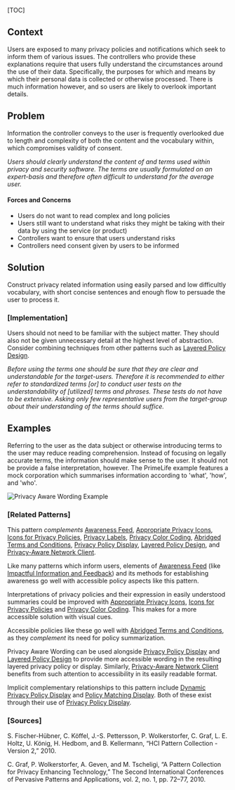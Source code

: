[TOC]

<!--### [Also Known As]-->
<!-- All other names the pattern is known by.-->



## Context
<!-- The situations in which the pattern may apply.-->
<!-- Aspects which constrain the solution, but are not modified by it. They affect the impact of different forces.-->

Users are exposed to many privacy policies and notifications which seek to inform them of various issues. The controllers who provide these explanations require that users fully understand the circumstances around the use of their data. Specifically, the purposes for which and means by which their personal data is collected or otherwise processed. There is much information however, and so users are likely to overlook important details.

## Problem
<!-- The problem a pattern addresses, including a list of forces describing why a problem might be difficult to solve.-->

Information the controller conveys to the user is frequently overlooked due to length and complexity of both the content and the vocabulary within, which compromises validity of consent.

_Users should clearly understand the content of and terms used within privacy and security software. The terms are usually formulated on an expert-basis and therefore often difficult to understand for the average user._

#### Forces and Concerns
<!-- Implications in this problem which affect the appropriateness of a solution, and are affected by this pattern.-->
<!-- Forces should be highly visible for easy reference, where less obvious a dedicated section is recommended.-->

- Users do not want to read complex and long policies
- Users still want to understand what risks they might be taking with their data by using the service (or product)
- Controllers want to ensure that users understand risks
- Controllers need consent given by users to be informed

## Solution
<!-- A concise description of how the pattern addresses the problem.-->

Construct privacy related information using easily parsed and low difficultly vocabulary, with short concise sentences and enough flow to persuade the user to process it.

<!--### [Structure]-->
<!--A detailed specification of the structural aspects of the pattern. A class diagram if applicable.-->



### [Implementation]
<!--Guidelines for implementing the pattern; code fragments; suggested PETS; policy fragments.-->

Users should not need to be familiar with the subject matter. They should also not be given unnecessary detail at the highest level of abstraction. Consider combining techniques from other patterns such as [Layered Policy Design](Layered-policy-design).

_Before using the terms one should be sure that they are clear and understandable for the target-users. Therefore it is recommended to either refer to standardized terms [or] to conduct user tests on the understandability of [utilized] terms and phrases. These tests do not have to be extensive. Asking only few representative users from the target-group about their understanding of the terms should suffice._

<!--## Consequences-->
<!--The advantages (benefits) and disadvantages (liabilities) of applying the pattern.-->



<!--### [Constraints]-->
<!-- limitations as a consequence of applying the pattern.-->



## Examples
<!--Motivational example to see how the pattern is applied.-->

Referring to the user as the data subject or otherwise introducing terms to the user may reduce reading comprehension. Instead of focusing on legally accurate terms, the information should make sense to the user. It should not be provide a false interpretation, however. The PrimeLife example features a mock corporation which summarises information according to 'what', 'how', and 'who'.

![Privacy Aware Wording Example](/media/images/privacy-aware-wording.jpg)

<!--### [Known Uses]-->
<!-- Pointers to various applications of the pattern.-->



<!--## See Also-->
<!-- Any pointers to relevant information, not contained in the subfields below.-->



### [Related Patterns]
<!-- Supporting and conflicting patterns-->

This pattern _complements_ [Awareness Feed](Awareness-Feed), [Appropriate Privacy Icons](Appropriate-Privacy-Icons), [Icons for Privacy Policies](Icons-for-Privacy-Policies), [Privacy Labels](Privacy-Labels), [Privacy Color Coding](Privacy-color-coding), [Abridged Terms and Conditions](Abridged-Terms-and-Conditions), [Privacy Policy Display](Privacy-Policy-Display), [Layered Policy Design](Layered-policy-design), and [Privacy-Aware Network Client](Privacy-aware-network-client).

Like many patterns which inform users, elements of [Awareness Feed](Awareness-Feed) (like [Impactful Information and Feedback](Impactful-Information-and-Feedback)) and its methods for establishing awareness go well with accessible policy aspects like this pattern.

Interpretations of privacy policies and their expression in easily understood summaries could be improved with [Appropriate Privacy Icons](Appropriate-Privacy-Icons), [Icons for Privacy Policies](Icons-for-Privacy-Policies) and [Privacy Color Coding](Privacy-color-coding). This makes for a more accessible solution with visual cues.

Accessible policies like these go well with [Abridged Terms and Conditions](Abridged-Terms-and-Conditions), as they _complement_ its need for policy summarization.

Privacy Aware Wording can be used alongside [Privacy Policy Display](Privacy-Policy-Display) and [Layered Policy Design](Layered-policy-design) to provide more accessible wording in the resulting layered privacy policy or display. Similarly, [Privacy-Aware Network Client](Privacy-aware-network-client) benefits from such attention to accessibility in its easily readable format.

Implicit complementary relationships to this pattern include [Dynamic Privacy Policy Display](Dynamic-Privacy-Policy-Display) and [Policy Matching Display](Policy-matching-display). Both of these exist through their use of [Privacy Policy Display](Privacy-Policy-Display).

### [Sources]
<!-- References to the original source of the pattern.-->

S. Fischer-Hübner, C. Köffel, J.-S. Pettersson, P. Wolkerstorfer, C. Graf, L. E. Holtz, U. König, H. Hedbom, and B. Kellermann, “HCI Pattern Collection - Version 2,” 2010.

C. Graf, P. Wolkerstorfer, A. Geven, and M. Tscheligi, “A Pattern Collection for Privacy Enhancing Technology,” The Second International Conferences of Pervasive Patterns and Applications, vol. 2, no. 1, pp. 72–77, 2010.

<!--## General Comments-->
<!-- Separate discussion on the pattern.-->



<!--## Tags-->
<!-- User definable descriptors for additional correlation.-->